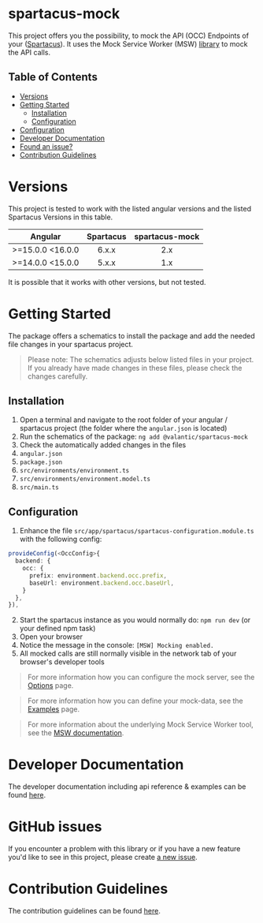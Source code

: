 # spartacus-mock

This project offers you the possibility, to mock the API (OCC) Endpoints of your ([Spartacus](https://github.com/SAP/spartacus)).
It uses the Mock Service Worker (MSW) [library](https://mswjs.io/) to mock the API calls.

## Table of Contents

- [Versions](#versions)
- [Getting Started](#getting-started)
  - [Installation](#installation)
  - [Configuration](#configuration)
- [Configuration](#configuration)
- [Developer Documentation](#developer-documentation)
- [Found an issue?](#github-issues)
- [Contribution Guidelines](#contribution-guidelines)

# Versions

This project is tested to work with the listed angular versions and the listed Spartacus Versions in this table.

| Angular          | Spartacus | spartacus-mock |
| ---------------- | :-------: | :------------: |
| >=15.0.0 <16.0.0 |   6.x.x   |      2.x       |
| >=14.0.0 <15.0.0 |   5.x.x   |      1.x       |

It is possible that it works with other versions, but not tested.

# Getting Started

The package offers a schematics to install the package and add the needed file changes in your spartacus project.

> Please note: The schematics adjusts below listed files in your project. If you already have made changes in these files,
> please check the changes carefully.

## Installation

1. Open a terminal and navigate to the root folder of your angular / spartacus project (the folder where the `angular.json` is located)
2. Run the schematics of the package: `ng add @valantic/spartacus-mock`
3. Check the automatically added changes in the files
4. `angular.json`
5. `package.json`
6. `src/environments/environment.ts`
7. `src/environments/environment.model.ts`
8. `src/main.ts`

## Configuration

1. Enhance the file `src/app/spartacus/spartacus-configuration.module.ts` with the following config:

```ts
provideConfig(<OccConfig>{
  backend: {
    occ: {
      prefix: environment.backend.occ.prefix,
      baseUrl: environment.backend.occ.baseUrl,
    }
  },
}),
```

2. Start the spartacus instance as you would normally do: `npm run dev` (or your defined npm task)
3. Open your browser
4. Notice the message in the console: `[MSW] Mocking enabled.`
5. All mocked calls are still normally visible in the network tab of your browser's developer tools

> For more information how you can configure the mock server, see the [Options](https://valantic.gitbook.io/spartacus-mock/api-reference) page.

> For more information how you can define your mock-data, see the [Examples](https://valantic.gitbook.io/spartacus-mock/examples) page.

> For more information about the underlying Mock Service Worker tool, see the [MSW documentation](https://mswjs.io/docs/api/rest).

# Developer Documentation

The developer documentation including api reference & examples can be found [here](https://valantic.gitbook.io/spartacus-mock/).

# GitHub issues

If you encounter a problem with this library or if you have a new feature you'd like to see in this project,
please create [a new issue](https://github.com/valantic/spartacus-mock/issues/new/choose).

# Contribution Guidelines

The contribution guidelines can be found [here](../../CONTRIBUTING.md).

